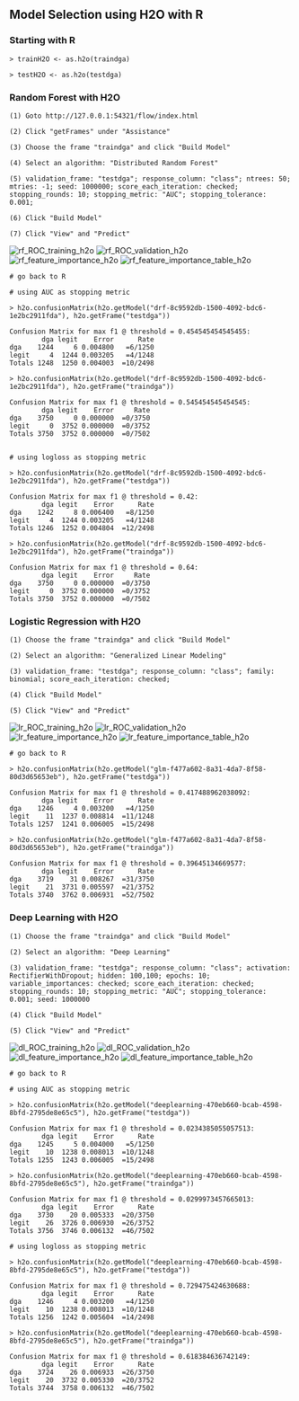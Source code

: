 ## Model Selection using H2O with R

### Starting with R
~~~
> trainH2O <- as.h2o(traindga)

> testH2O <- as.h2o(testdga)
~~~

### Random Forest with H2O
~~~
(1) Goto http://127.0.0.1:54321/flow/index.html

(2) Click "getFrames" under "Assistance"

(3) Choose the frame "traindga" and click "Build Model"

(4) Select an algorithm: "Distributed Random Forest"

(5) validation_frame: "testdga"; response_column: "class"; ntrees: 50; mtries: -1; seed: 1000000; score_each_iteration: checked; stopping_rounds: 10; stopping_metric: "AUC"; stopping_tolerance: 0.001; 

(6) Click "Build Model"

(7) Click "View" and "Predict"
~~~

![rf_ROC_training_h2o](images/rf_ROC_training_h2o.png)
![rf_ROC_validation_h2o](images/rf_ROC_validation_h2o.png)
![rf_feature_importance_h2o](images/rf_feature_importance_h2o.png)
![rf_feature_importance_table_h2o](images/rf_feature_importance_table_h2o.png)

~~~
# go back to R

# using AUC as stopping metric

> h2o.confusionMatrix(h2o.getModel("drf-8c9592db-1500-4092-bdc6-1e2bc2911fda"), h2o.getFrame("testdga"))

Confusion Matrix for max f1 @ threshold = 0.454545454545455:
        dga legit    Error      Rate
dga    1244     6 0.004800   =6/1250
legit     4  1244 0.003205   =4/1248
Totals 1248  1250 0.004003  =10/2498

> h2o.confusionMatrix(h2o.getModel("drf-8c9592db-1500-4092-bdc6-1e2bc2911fda"), h2o.getFrame("traindga"))

Confusion Matrix for max f1 @ threshold = 0.545454545454545:
        dga legit    Error     Rate
dga    3750     0 0.000000  =0/3750
legit     0  3752 0.000000  =0/3752
Totals 3750  3752 0.000000  =0/7502


# using logloss as stopping metric

> h2o.confusionMatrix(h2o.getModel("drf-8c9592db-1500-4092-bdc6-1e2bc2911fda"), h2o.getFrame("testdga"))

Confusion Matrix for max f1 @ threshold = 0.42:
        dga legit    Error      Rate
dga    1242     8 0.006400   =8/1250
legit     4  1244 0.003205   =4/1248
Totals 1246  1252 0.004804  =12/2498

> h2o.confusionMatrix(h2o.getModel("drf-8c9592db-1500-4092-bdc6-1e2bc2911fda"), h2o.getFrame("traindga"))

Confusion Matrix for max f1 @ threshold = 0.64:
        dga legit    Error     Rate
dga    3750     0 0.000000  =0/3750
legit     0  3752 0.000000  =0/3752
Totals 3750  3752 0.000000  =0/7502
~~~


### Logistic Regression with H2O
~~~
(1) Choose the frame "traindga" and click "Build Model"

(2) Select an algorithm: "Generalized Linear Modeling"

(3) validation_frame: "testdga"; response_column: "class"; family: binomial; score_each_iteration: checked;

(4) Click "Build Model"

(5) Click "View" and "Predict"
~~~
![lr_ROC_training_h2o](images/lr_ROC_training_h2o.png)
![lr_ROC_validation_h2o](images/lr_ROC_validation_h2o.png)
![lr_feature_importance_h2o](images/lr_feature_importance_h2o.png)
![lr_feature_importance_table_h2o](images/lr_feature_importance_table_h2o.png)

~~~
# go back to R

> h2o.confusionMatrix(h2o.getModel("glm-f477a602-8a31-4da7-8f58-80d3d65653eb"), h2o.getFrame("testdga"))

Confusion Matrix for max f1 @ threshold = 0.417488962038092:
        dga legit    Error      Rate
dga    1246     4 0.003200   =4/1250
legit    11  1237 0.008814  =11/1248
Totals 1257  1241 0.006005  =15/2498

> h2o.confusionMatrix(h2o.getModel("glm-f477a602-8a31-4da7-8f58-80d3d65653eb"), h2o.getFrame("traindga"))

Confusion Matrix for max f1 @ threshold = 0.39645134669577:
        dga legit    Error      Rate
dga    3719    31 0.008267  =31/3750
legit    21  3731 0.005597  =21/3752
Totals 3740  3762 0.006931  =52/7502
~~~


### Deep Learning with H2O
~~~
(1) Choose the frame "traindga" and click "Build Model"

(2) Select an algorithm: "Deep Learning"

(3) validation_frame: "testdga"; response_column: "class"; activation: RectifierWithDropout; hidden: 100,100; epochs: 10; variable_importances: checked; score_each_iteration: checked; stopping_rounds: 10; stopping_metric: "AUC"; stopping_tolerance: 0.001; seed: 1000000

(4) Click "Build Model"

(5) Click "View" and "Predict"
~~~
![dl_ROC_training_h2o](images/dl_ROC_training_h2o.png)
![dl_ROC_validation_h2o](images/dl_ROC_validation_h2o.png)
![dl_feature_importance_h2o](images/dl_feature_importance_h2o.png)
![dl_feature_importance_table_h2o](images/dl_feature_importance_table_h2o.png)

~~~
# go back to R

# using AUC as stopping metric

> h2o.confusionMatrix(h2o.getModel("deeplearning-470eb660-bcab-4598-8bfd-2795de8e65c5"), h2o.getFrame("testdga"))

Confusion Matrix for max f1 @ threshold = 0.0234385055057513:
        dga legit    Error      Rate
dga    1245     5 0.004000   =5/1250
legit    10  1238 0.008013  =10/1248
Totals 1255  1243 0.006005  =15/2498

> h2o.confusionMatrix(h2o.getModel("deeplearning-470eb660-bcab-4598-8bfd-2795de8e65c5"), h2o.getFrame("traindga"))

Confusion Matrix for max f1 @ threshold = 0.0299973457665013:
        dga legit    Error      Rate
dga    3730    20 0.005333  =20/3750
legit    26  3726 0.006930  =26/3752
Totals 3756  3746 0.006132  =46/7502

# using logloss as stopping metric

> h2o.confusionMatrix(h2o.getModel("deeplearning-470eb660-bcab-4598-8bfd-2795de8e65c5"), h2o.getFrame("testdga"))

Confusion Matrix for max f1 @ threshold = 0.729475424630688:
        dga legit    Error      Rate
dga    1246     4 0.003200   =4/1250
legit    10  1238 0.008013  =10/1248
Totals 1256  1242 0.005604  =14/2498

> h2o.confusionMatrix(h2o.getModel("deeplearning-470eb660-bcab-4598-8bfd-2795de8e65c5"), h2o.getFrame("traindga"))

Confusion Matrix for max f1 @ threshold = 0.618384636742149:
        dga legit    Error      Rate
dga    3724    26 0.006933  =26/3750
legit    20  3732 0.005330  =20/3752
Totals 3744  3758 0.006132  =46/7502
~~~
